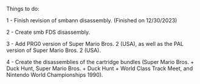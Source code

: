 Things to do:

1 - Finish revision of smbann disassembly. (Finished on 12/30/2023)

2 - Create smb FDS disassembly.

3 - Add PRG0 version of Super Mario Bros. 2 (USA), as well as the PAL version of Super Mario Bros. 2 (USA).

4 - Create the disassemblies of the cartridge bundles (Super Mario Bros. + Duck Hunt, Super Mario Bros. + Duck Hunt + World Class Track Meet, and Nintendo World Championships 1990).
